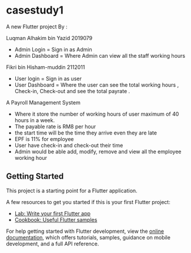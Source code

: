 # casestudy1

A new Flutter project By :

Luqman Alhakim bin Yazid 2019079
- Admin Login = Sign in as Admin
- Admin Dashboard = Where Admin can view all the staff working hours

Fikri bin Hisham-muddin 2112011
- User login = Sign in as user
- User Dashboard = Where the user can see the total working hours , Check-in, Check-out and see the total payrate .

A Payroll Management System

- Where it store the number of working hours of user maximum of 40 hours in a week.
- The payable rate is RM8 per hour 
- the start time will be the time they arrive even they are late
- EPF is 11% for employee
- User have check-in and check-out their time
- Admin would be able add, modify, remove and view all the employee working hour

## Getting Started

This project is a starting point for a Flutter application.

A few resources to get you started if this is your first Flutter project:

- [Lab: Write your first Flutter app](https://docs.flutter.dev/get-started/codelab)
- [Cookbook: Useful Flutter samples](https://docs.flutter.dev/cookbook)

For help getting started with Flutter development, view the
[online documentation](https://docs.flutter.dev/), which offers tutorials,
samples, guidance on mobile development, and a full API reference.


